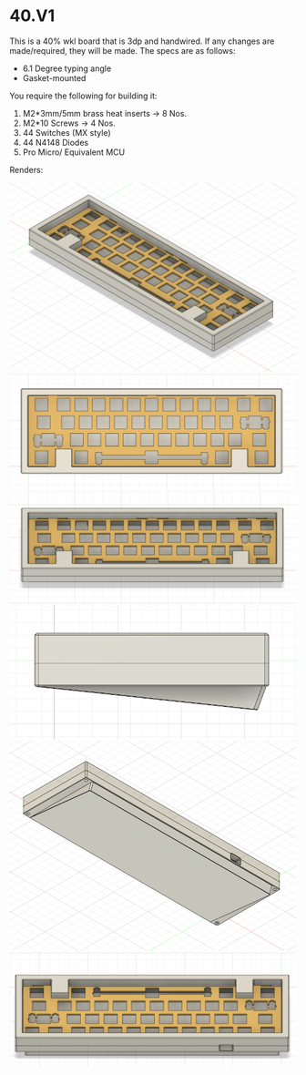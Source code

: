 # 40.V1

This is a 40% wkl board that is 3dp and handwired. If any changes are made/required, they will be made.
The specs are as follows:

- 6.1 Degree typing angle
- Gasket-mounted
  
You require the following for building it:

1. M2*3mm/5mm brass heat inserts -> 8 Nos.
2. M2*10 Screws -> 4 Nos.
3. 44 Switches (MX style)
4. 44 N4148 Diodes
5. Pro Micro/ Equivalent MCU


Renders:

![image1](/40.v1/images/ortho.PNG)
![image2](/40.v1/images/top.PNG)
![image3](/40.v1/images/front.PNG)
![image4](/40.v1/images/side.PNG)
![image5](/40.v1/images/bottom.PNG)
![image6](/40.v1/images/back.PNG)
